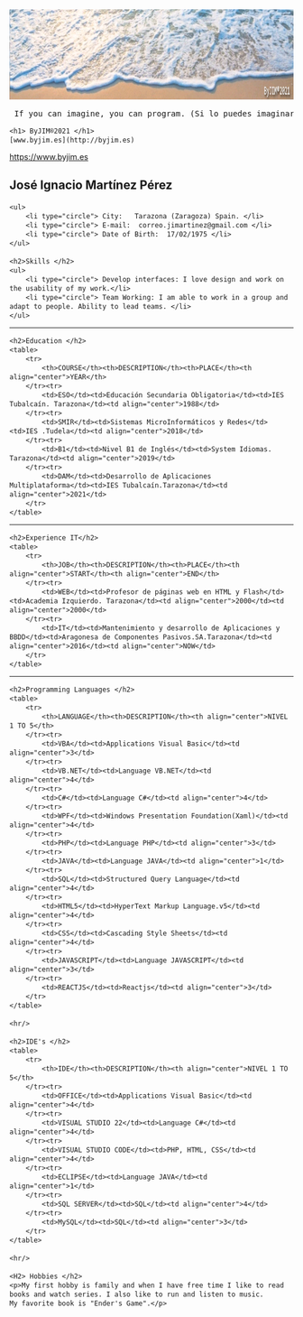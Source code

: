 <html>
<head>
	<meta name = "author" content = "ByJIM®2021"/>
	<meta name = "descripción" content="CV José Ignacio Martínez"/>
	<meta charset="utf-8" />
	<title>CV José Ignacio Martínez</title>
	<link rel="stylesheet" types="text/css" href="cvstyle.css">
</head>
<body>
	<img src="banner.png" width="100%" height="160" alt="Imagen parte superior"/>
	<pre> If you can imagine, you can program. (Si lo puedes imaginar, lo puedes programar)  </pre>
	
	<h1> ByJIM®2021 </h1>
	[www.byjim.es](http://byjim.es)
 
 <a> https://www.byjim.es<a/>
	<h2> José Ignacio Martínez Pérez </h2>

	<ul>
		<li type="circle"> City:   Tarazona (Zaragoza) Spain. </li>
		<li type="circle"> E-mail:  correo.jimartinez@gmail.com </li>
		<li type="circle"> Date of Birth:  17/02/1975 </li>
	</ul>

	<h2>Skills </h2>
	<ul>
		<li type="circle"> Develop interfaces: I love design and work on the usability of my work.</li>
		<li type="circle"> Team Working: I am able to work in a group and adapt to people. Ability to lead teams. </li>
	</ul>

<hr/>

	<h2>Education </h2>
	<table>
		<tr>
			<th>COURSE</th><th>DESCRIPTION</th><th>PLACE</th><th align="center">YEAR</th>
		</tr><tr>
			<td>ESO</td><td>Educación Secundaria Obligatoria</td><td>IES Tubalcaín. Tarazona</td><td align="center">1988</td>
		</tr><tr>
			<td>SMIR</td><td>Sistemas MicroInformáticos y Redes</td><td>IES .Tudela</td><td align="center">2018</td>
		</tr><tr>
			<td>B1</td><td>Nivel B1 de Inglés</td><td>System Idiomas. Tarazona</td><td align="center">2019</td>
		</tr><tr>
			<td>DAM</td><td>Desarrollo de Aplicaciones Multiplataforma</td><td>IES Tubalcaín.Tarazona</td><td align="center">2021</td>
		</tr>
	</table>
	
<hr/>

	<h2>Experience IT</h2>
	<table>
		<tr>
			<th>JOB</th><th>DESCRIPTION</th><th>PLACE</th><th align="center">START</th><th align="center">END</th>
		</tr><tr>
			<td>WEB</td><td>Profesor de páginas web en HTML y Flash</td><td>Academia Izquierdo. Tarazona</td><td align="center">2000</td><td align="center">2000</td>
		</tr><tr>
			<td>IT</td><td>Mantenimiento y desarrollo de Aplicaciones y BBDD</td><td>Aragonesa de Componentes Pasivos.SA.Tarazona</td><td align="center">2016</td><td align="center">NOW</td>
		</tr>
	</table>
	
	
<hr/>
	
	<h2>Programming Languages </h2>
	<table>
		<tr>
			<th>LANGUAGE</th><th>DESCRIPTION</th><th align="center">NIVEL 1 TO 5</th>
		</tr><tr>
			<td>VBA</td><td>Applications Visual Basic</td><td align="center">3</td>
		</tr><tr>
			<td>VB.NET</td><td>Language VB.NET</td><td align="center">4</td>
		</tr><tr>
			<td>C#</td><td>Language C#</td><td align="center">4</td>
		</tr><tr>
			<td>WPF</td><td>Windows Presentation Foundation(Xaml)</td><td align="center">4</td>
		</tr><tr>
			<td>PHP</td><td>Language PHP</td><td align="center">3</td>
		</tr><tr>
			<td>JAVA</td><td>Language JAVA</td><td align="center">1</td>
		</tr><tr>
			<td>SQL</td><td>Structured Query Language</td><td align="center">4</td>
		</tr><tr>
			<td>HTML5</td><td>HyperText Markup Language.v5</td><td align="center">4</td>
		</tr><tr>
			<td>CSS</td><td>Cascading Style Sheets</td><td align="center">4</td>
		</tr><tr>
			<td>JAVASCRIPT</td><td>Language JAVASCRIPT</td><td align="center">3</td>
		</tr><tr>
			<td>REACTJS</td><td>Reactjs</td><td align="center">3</td>
		</tr>
	</table>

	<hr/>
	
	<h2>IDE's </h2>
	<table>
		<tr>
			<th>IDE</th><th>DESCRIPTION</th><th align="center">NIVEL 1 TO 5</th>
		</tr><tr>
			<td>OFFICE</td><td>Applications Visual Basic</td><td  align="center">4</td>
		</tr><tr>
			<td>VISUAL STUDIO 22</td><td>Language C#</td><td align="center">4</td>
		</tr><tr>
			<td>VISUAL STUDIO CODE</td><td>PHP, HTML, CSS</td><td align="center">4</td>
		</tr><tr>
			<td>ECLIPSE</td><td>Language JAVA</td><td align="center">1</td>
		</tr><tr>
			<td>SQL SERVER</td><td>SQL</td><td align="center">4</td>
		</tr><tr>
			<td>MySQL</td><td>SQL</td><td align="center">3</td>
		</tr>
	</table>
		
	<hr/>
	
	<H2> Hobbies </h2>
	<p>My first hobby is family and when I have free time I like to read books and watch series. I also like to run and listen to music.
	My favorite book is "Ender's Game".</p>



</body>
</html>
